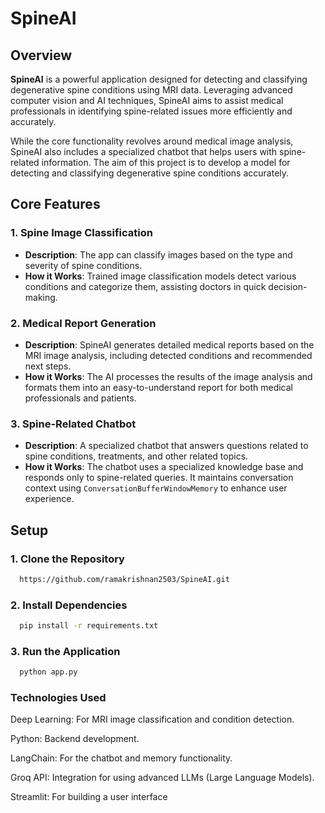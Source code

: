 # SpineAI

## Overview

**SpineAI** is a powerful application designed for detecting and classifying degenerative spine conditions using MRI data. Leveraging advanced computer vision and AI techniques, SpineAI aims to assist medical professionals in identifying spine-related issues more efficiently and accurately. 

While the core functionality revolves around medical image analysis, SpineAI also includes a specialized chatbot that helps users with spine-related information. The aim of this project is to develop a model for detecting and classifying degenerative spine conditions accurately.

## Core Features

### 1. Spine Image Classification
- **Description**: The app can classify images based on the type and severity of spine conditions.
- **How it Works**: Trained image classification models detect various conditions and categorize them, assisting doctors in quick decision-making.

### 2. Medical Report Generation
- **Description**: SpineAI generates detailed medical reports based on the MRI image analysis, including detected conditions and recommended next steps.
- **How it Works**: The AI processes the results of the image analysis and formats them into an easy-to-understand report for both medical professionals and patients.

### 3. Spine-Related Chatbot
- **Description**: A specialized chatbot that answers questions related to spine conditions, treatments, and other related topics.
- **How it Works**: The chatbot uses a specialized knowledge base and responds only to spine-related queries. It maintains conversation context using `ConversationBufferWindowMemory` to enhance user experience.
  

## Setup

### 1. Clone the Repository
```bash
  https://github.com/ramakrishnan2503/SpineAI.git
```

### 2. Install Dependencies
```bash
  pip install -r requirements.txt
```

### 3. Run the Application
```bash
  python app.py
```


### Technologies Used
  Deep Learning: For MRI image classification and condition detection.
  
  Python: Backend development.
  
  LangChain: For the chatbot and memory functionality.
  
  Groq API: Integration for using advanced LLMs (Large Language Models).
  
  Streamlit: For building a user interface
